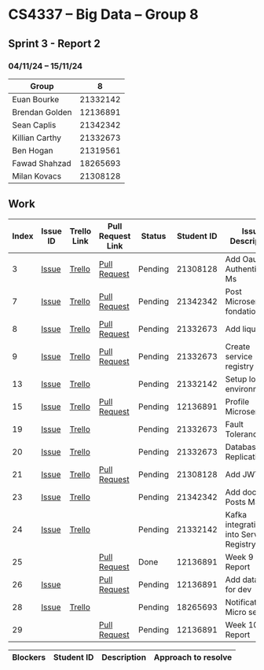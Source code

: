 # CS4337 – Big Data – Group 8

## Sprint 3 - Report 2

### 04/11/24 – 15/11/24

| Group          | 8        |
|----------------|----------|
| Euan Bourke    | 21332142 |
| Brendan Golden | 12136891 |
| Sean Caplis    | 21342342 |
| Killian Carthy | 21332673 |
| Ben Hogan      | 21319561 |
| Fawad Shahzad  | 18265693 |
| Milan Kovacs   | 21308128 |

## Work

| Index | Issue ID          | Trello Link         | Pull Request Link     | Status  | Student ID | Issue Description                       | 
|-------|-------------------|---------------------|-----------------------|---------|------------|-----------------------------------------|
| 3     | [Issue][issue_29] | [Trello][trello_38] | [Pull Request][pr_40] | Pending | 21308128   | Add Oauth to Authentication Ms          |
| 7     | [Issue][issue_21] | [Trello][trello_15] | [Pull Request][pr_53] | Pending | 21342342   | Post Microservice fondation             |
| 8     | [Issue][issue_26] | [Trello][trello_17] | [Pull Request][pr_31] | Pending | 21332673   | Add liquibase                           |
| 9     | [Issue][issue_27] | [Trello][trello_13] | [Pull Request][pr_31] | Pending | 21332673   | Create service registry                 |
| 13    | [Issue][issue_28] | [Trello][trello_18] |                       | Pending | 21332142   | Setup local environment                 |
| 15    | [Issue][issue_34] | [Trello][trello_16] | [Pull Request][pr_51] | Pending | 12136891   | Profile Microservice                    |
| 19    | [Issue][issue_43] | [Trello][trello_42] |                       | Pending | 21332673   | Fault Tolerance                         |
| 20    | [Issue][issue_44] | [Trello][trello_43] |                       | Pending | 21332673   | Database Replication                    |
| 21    | [Issue][issue_45] | [Trello][trello_44] | [Pull Request][pr_54] | Pending | 21308128   | Add JWT                                 |
| 23    | [Issue][issue_47] | [Trello][trello_21] |                       | Pending | 21342342   | Add docker to Posts MS                  |
| 24    | [Issue][issue_48] | [Trello][trello_41] |                       | Pending | 21332142   | Kafka integration into Service Registry |
| 25    |                   |                     | [Pull Request][pr_50] | Done    | 12136891   | Week 9 Report                           |
| 26    | [Issue][issue_52] |                     | [Pull Request][pr_52] | Pending | 12136891   | Add database for dev                    |
| 28    | [Issue][issue_56] | [Trello][trello_40] |                       | Pending | 18265693   | Notification Micro service              |
| 29    |                   |                     | [Pull Request][pr_50] | Pending | 12136891   | Week 10 Report                          |

[issue_21]: https://github.com/Third-Floor-CSIS/cs4337-Big-Data-Group/issues/21
[issue_25]: https://github.com/Third-Floor-CSIS/cs4337-Big-Data-Group/issues/25
[issue_26]: https://github.com/Third-Floor-CSIS/cs4337-Big-Data-Group/issues/26
[issue_27]: https://github.com/Third-Floor-CSIS/cs4337-Big-Data-Group/issues/27
[issue_28]: https://github.com/Third-Floor-CSIS/cs4337-Big-Data-Group/issues/28
[issue_29]: https://github.com/Third-Floor-CSIS/cs4337-Big-Data-Group/issues/29
[issue_34]: https://github.com/Third-Floor-CSIS/cs4337-Big-Data-Group/issues/34
[issue_43]: https://github.com/Third-Floor-CSIS/cs4337-Big-Data-Group/issues/43
[issue_44]: https://github.com/Third-Floor-CSIS/cs4337-Big-Data-Group/issues/44
[issue_45]: https://github.com/Third-Floor-CSIS/cs4337-Big-Data-Group/issues/45
[issue_47]: https://github.com/Third-Floor-CSIS/cs4337-Big-Data-Group/issues/47
[issue_48]: https://github.com/Third-Floor-CSIS/cs4337-Big-Data-Group/issues/48
[issue_52]: https://github.com/Third-Floor-CSIS/cs4337-Big-Data-Group/issues/52
[issue_56]: https://github.com/Third-Floor-CSIS/cs4337-Big-Data-Group/issues/56

[trello_12]: https://trello.com/c/JublwPPu/12-create-api-gateway-module-foundations
[trello_13]: https://trello.com/c/3LMcupSB/13-create-service-registry
[trello_15]: https://trello.com/c/blueC4WS/15-posts-microservice-foundations
[trello_16]: https://trello.com/c/dupP22Mk/16-profile-microservice-foundations
[trello_17]: https://trello.com/c/byGSYX2K/17-add-liquibase
[trello_18]: https://trello.com/c/zzW6JN0j/18-setup-local-environment
[trello_21]: https://trello.com/c/jMzngaip/21-add-docker-to-posts-microservice
[trello_38]: https://trello.com/c/EDgzbQYz/38-add-oath-to-authentication
[trello_40]: https://trello.com/c/crKgFZBZ/40-notification-microservice
[trello_41]: https://trello.com/c/Qpza67N3/41-kafka-integration-into-service-registry
[trello_42]: https://trello.com/c/Ke5V83mB/42-fault-tolerance
[trello_43]: https://trello.com/c/yQcVzN4t/43-database-replication
[trello_44]: https://trello.com/c/4iiYV9sN/44-add-jwt

[pr_31]: https://github.com/Third-Floor-CSIS/cs4337-Big-Data-Group/pull/31
[pr_36]: https://github.com/Third-Floor-CSIS/cs4337-Big-Data-Group/pull/36
[pr_40]: https://github.com/Third-Floor-CSIS/cs4337-Big-Data-Group/pull/40
[pr_49]: https://github.com/Third-Floor-CSIS/cs4337-Big-Data-Group/pull/49
[pr_50]: https://github.com/Third-Floor-CSIS/cs4337-Big-Data-Group/pull/50
[pr_51]: https://github.com/Third-Floor-CSIS/cs4337-Big-Data-Group/pull/51
[pr_52]: https://github.com/Third-Floor-CSIS/cs4337-Big-Data-Group/pull/52
[pr_53]: https://github.com/Third-Floor-CSIS/cs4337-Big-Data-Group/pull/53
[pr_54]: https://github.com/Third-Floor-CSIS/cs4337-Big-Data-Group/pull/54

| Blockers                     | Student ID | Description | Approach to resolve |
|------------------------------|------------|-------------|---------------------|
